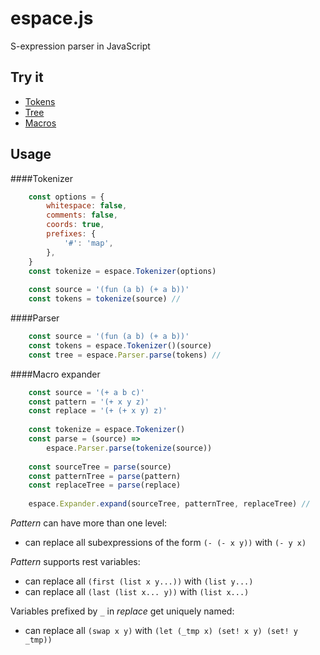 espace.js
=========

S-expression parser in JavaScript

Try it
------

+ [Tokens](http://adrianton3.github.io/espace.js/examples/tokens/tokens.html)
+ [Tree](http://adrianton3.github.io/espace.js/examples/tree/tree.html)
+ [Macros](http://adrianton3.github.io/espace.js/examples/macros/macros.html)


Usage
-----

####Tokenizer

```javascript
	const options = { 
		whitespace: false,
		comments: false,
		coords: true,
		prefixes: {
			'#': 'map',
		},
	}
	const tokenize = espace.Tokenizer(options)
	
	const source = '(fun (a b) (+ a b))'
	const tokens = tokenize(source) //
```

####Parser

```javascript
	const source = '(fun (a b) (+ a b))'
	const tokens = espace.Tokenizer()(source)
	const tree = espace.Parser.parse(tokens) //
```

####Macro expander

```javascript
	const source = '(+ a b c)'
	const pattern = '(+ x y z)'
	const replace = '(+ (+ x y) z)'
	
	const tokenize = espace.Tokenizer()
	const parse = (source) => 
	    espace.Parser.parse(tokenize(source))
	
	const sourceTree = parse(source)
	const patternTree = parse(pattern)
	const replaceTree = parse(replace)
	
	espace.Expander.expand(sourceTree, patternTree, replaceTree) //	
```

*Pattern* can have more than one level:
 
 + can replace all subexpressions of the form `(- (- x y))` with `(- y x)`
 
*Pattern* supports rest variables:

 + can replace all `(first (list x y...))` with `(list y...)`
 + can replace all `(last (list x... y))` with `(list x...)`
 
Variables prefixed by `_` in *replace* get uniquely named:

 + can replace all `(swap x y)` with `(let (_tmp x) (set! x y) (set! y _tmp))`
